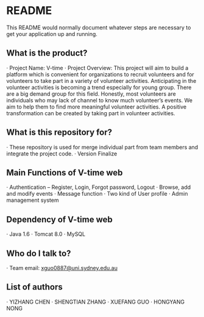 # README #

This README would normally document whatever steps are necessary to get your application up and running.

## What is the product? ##
· Project Name: V-time · Project Overview: This project will aim to build a platform which is convenient for organizations to recruit volunteers and for volunteers to take part in a variety of volunteer activities. Anticipating in the volunteer activities is becoming a trend especially for young group. There are a big demand group for this field. Honestly, most volunteers are individuals who may lack of channel to know much volunteer’s events. We aim to help them to find more meaningful volunteer activities. A positive transformation can be created by taking part in volunteer activities.

## What is this repository for? ##
· These repository is used for merge individual part from team members and integrate the project code. · Version Finalize

## Main Functions of V-time web ##
· Authentication – Register, Login, Forgot password, Logout · Browse, add and modify events · Message function · Two kind of User profile · Admin management system

## Dependency of V-time web ##
· Java 1.6 · Tomcat 8.0 · MySQL

## Who do I talk to? ##
· Team email: xguo0887@uni.sydney.edu.au

## List of authors ##
· YIZHANG CHEN · SHENGTIAN ZHANG · XUEFANG GUO · HONGYANG NONG
